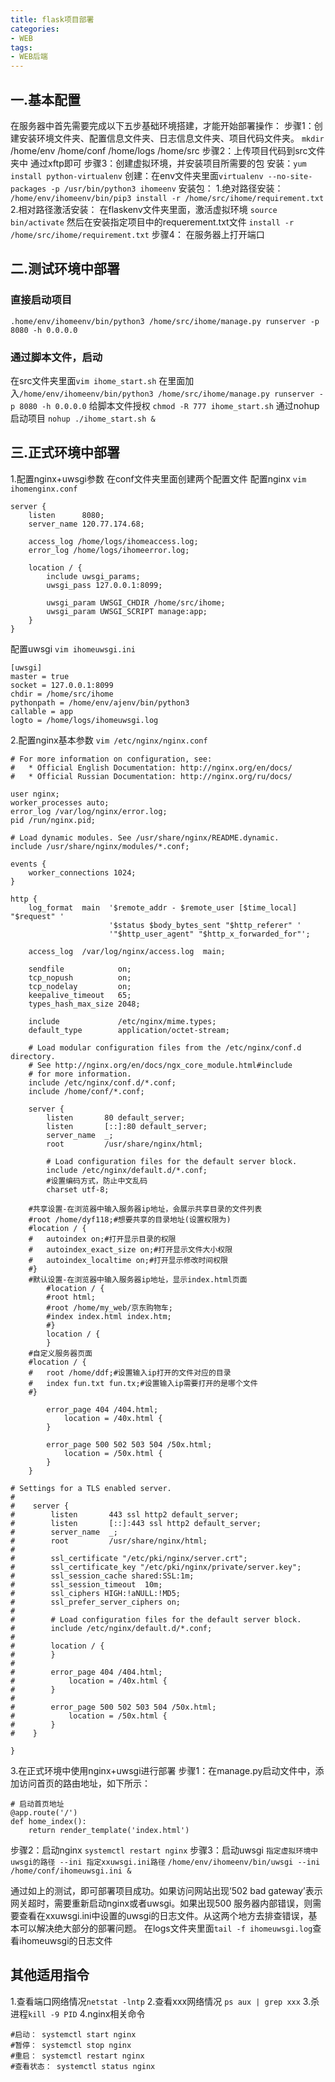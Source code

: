 ```yaml
---
title: flask项目部署
categories: 
- WEB
tags:
- WEB后端
---
```

## 一.基本配置
在服务器中首先需要完成以下五步基础环境搭建，才能开始部署操作：
步骤1：创建安装环境文件夹、配置信息文件夹、日志信息文件夹、项目代码文件夹。
`mkdir`
/home/env	/home/conf	/home/logs	/home/src
步骤2：上传项目代码到src文件夹中
通过xftp即可
步骤3：创建虚拟环境，并安装项目所需要的包
安装：`yum install python-virtualenv`
创建：在env文件夹里面`virtualenv --no-site-packages -p /usr/bin/python3 ihomeenv`
安装包：
1.绝对路径安装：
`/home/env/ihomeenv/bin/pip3 install -r /home/src/ihome/requirement.txt`
2.相对路径激活安装：
在flaskenv文件夹里面，激活虚拟环境
`source bin/activate` 
然后在安装指定项目中的requerement.txt文件
`install -r /home/src/ihome/requirement.txt`
步骤4：
在服务器上打开端口

## 二.测试环境中部署
### 直接启动项目
`.home/env/ihomeenv/bin/python3 /home/src/ihome/manage.py runserver -p 8080 -h 0.0.0.0`
### 通过脚本文件，启动
在src文件夹里面`vim ihome_start.sh`
在里面加入`/home/env/ihomeenv/bin/python3 /home/src/ihome/manage.py runserver -p 8080 -h 0.0.0.0`
给脚本文件授权 `chmod -R 777 ihome_start.sh`
通过nohup启动项目
`nohup ./ihome_start.sh &`

## 三.正式环境中部署
1.配置nginx+uwsgi参数
在conf文件夹里面创建两个配置文件
配置nginx `vim ihomenginx.conf`
```
server {
	listen		8080;
	server_name 120.77.174.68;

	access_log /home/logs/ihomeaccess.log;
	error_log /home/logs/ihomeerror.log;

	location / {
		include uwsgi_params;
		uwsgi_pass 127.0.0.1:8099;

		uwsgi_param UWSGI_CHDIR /home/src/ihome;
		uwsgi_param UWSGI_SCRIPT manage:app;
	}
}

```
配置uwsgi `vim ihomeuwsgi.ini`
```
[uwsgi]
master = true
socket = 127.0.0.1:8099
chdir = /home/src/ihome
pythonpath = /home/env/ajenv/bin/python3
callable = app
logto = /home/logs/ihomeuwsgi.log

```
2.配置nginx基本参数
`vim /etc/nginx/nginx.conf`
```
# For more information on configuration, see:
#   * Official English Documentation: http://nginx.org/en/docs/
#   * Official Russian Documentation: http://nginx.org/ru/docs/

user nginx;
worker_processes auto;
error_log /var/log/nginx/error.log;
pid /run/nginx.pid;

# Load dynamic modules. See /usr/share/nginx/README.dynamic.
include /usr/share/nginx/modules/*.conf;

events {
    worker_connections 1024;
}

http {
    log_format  main  '$remote_addr - $remote_user [$time_local] "$request" '
                      '$status $body_bytes_sent "$http_referer" '
                      '"$http_user_agent" "$http_x_forwarded_for"';

    access_log  /var/log/nginx/access.log  main;

    sendfile            on;
    tcp_nopush          on;
    tcp_nodelay         on;
    keepalive_timeout   65;
    types_hash_max_size 2048;

    include             /etc/nginx/mime.types;
    default_type        application/octet-stream;

    # Load modular configuration files from the /etc/nginx/conf.d directory.
    # See http://nginx.org/en/docs/ngx_core_module.html#include
    # for more information.
    include /etc/nginx/conf.d/*.conf;
	include /home/conf/*.conf;

    server {
        listen       80 default_server;
        listen       [::]:80 default_server;
        server_name  _;
        root         /usr/share/nginx/html;

        # Load configuration files for the default server block.
        include /etc/nginx/default.d/*.conf;
        #设置编码方式，防止中文乱码
		charset utf-8;

	#共享设置-在浏览器中输入服务器ip地址，会展示共享目录的文件列表
	#root /home/dyf118;#想要共享的目录地址(设置权限为)
	#location / {
	#	autoindex on;#打开显示目录的权限
	#	autoindex_exact_size on;#打开显示文件大小权限
	#	autoindex_localtime on;#打开显示修改时间权限
	#}	
	#默认设置-在浏览器中输入服务器ip地址，显示index.html页面
        #location / {
		#root html;
		#root /home/my_web/京东购物车;
		#index index.html index.htm;
        #}
		location / {
		}
	#自定义服务器页面
	#location / {
	#	root /home/ddf;#设置输入ip打开的文件对应的目录
	#	index fun.txt fun.tx;#设置输入ip需要打开的是哪个文件
	#}

        error_page 404 /404.html;
            location = /40x.html {
        }

        error_page 500 502 503 504 /50x.html;
            location = /50x.html {
        }
    }

# Settings for a TLS enabled server.
#
#    server {
#        listen       443 ssl http2 default_server;
#        listen       [::]:443 ssl http2 default_server;
#        server_name  _;
#        root         /usr/share/nginx/html;
#
#        ssl_certificate "/etc/pki/nginx/server.crt";
#        ssl_certificate_key "/etc/pki/nginx/private/server.key";
#        ssl_session_cache shared:SSL:1m;
#        ssl_session_timeout  10m;
#        ssl_ciphers HIGH:!aNULL:!MD5;
#        ssl_prefer_server_ciphers on;
#
#        # Load configuration files for the default server block.
#        include /etc/nginx/default.d/*.conf;
#
#        location / {
#        }
#
#        error_page 404 /404.html;
#            location = /40x.html {
#        }
#
#        error_page 500 502 503 504 /50x.html;
#            location = /50x.html {
#        }
#    }

}

```

3.在正式环境中使用nginx+uwsgi进行部署
步骤1：在manage.py启动文件中，添加访问首页的路由地址，如下所示：
```
# 启动首页地址
@app.route('/')
def home_index():
	return render_template('index.html')
```
步骤2：启动nginx
`systemctl restart nginx`
步骤3：启动uwsgi `指定虚拟环境中uwsgi的路径 --ini 指定xxuwsgi.ini路径`
`/home/env/ihomeenv/bin/uwsgi --ini /home/conf/ihomeuwsgi.ini &`

通过如上的测试，即可部署项目成功。如果访问网站出现‘502 bad gateway’表示网关超时，需要重新启动nginx或者uwsgi。如果出现500 服务器内部错误，则需要查看在xxuwsgi.ini中设置的uwsgi的日志文件。从这两个地方去排查错误，基本可以解决绝大部分的部署问题。
在logs文件夹里面`tail -f ihomeuwsgi.log`查看ihomeuwsgi的日志文件

## 其他适用指令
1.查看端口网络情况`netstat -lntp`
2.查看xxx网络情况 `ps aux | grep xxx`
3.杀进程`kill -9 PID`
4.nginx相关命令
```
#启动： systemctl start nginx
#暂停： systemctl stop nginx
#重启： systemctl restart nginx
#查看状态： systemctl status nginx
```

